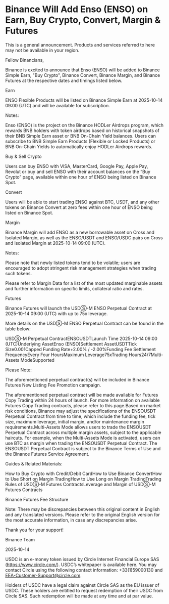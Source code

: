 # Binance Will Add Enso (ENSO) on Earn, Buy Crypto, Convert, Margin & Futures

This is a general announcement. Products and services referred to here may not be available in your region. 

Fellow Binancians,

Binance is excited to announce that Enso (ENSO) will be added to Binance Simple Earn, "Buy Crypto", Binance Convert, Binance Margin, and Binance Futures at the respective dates and timings listed below.

Earn

ENSO Flexible Products will be listed on Binance Simple Earn at 2025-10-14 09:00 (UTC) and will be available for subscription.

Notes:

Enso (ENSO) is the project on the Binance HODLer Airdrops program, which rewards BNB holders with token airdrops based on historical snapshots of their BNB Simple Earn asset or BNB On-Chain Yield balances. Users can subscribe to BNB Simple Earn Products (Flexible or Locked Products) or BNB On-Chain Yields to automatically enjoy HODLer Airdrops rewards.

Buy & Sell Crypto

Users can buy ENSO with VISA, MasterCard, Google Pay, Apple Pay, Revolut or buy and sell ENSO with their account balances on the “Buy Crypto” page, available within one hour of ENSO being listed on Binance Spot. 

Convert

Users will be able to start trading ENSO against BTC, USDT, and any other tokens on Binance Convert at zero fees within one hour of ENSO being listed on Binance Spot. 

Margin

Binance Margin will add ENSO as a new borrowable asset on Cross and Isolated Margin, as well as the ENSO/USDT and ENSO/USDC pairs on Cross and Isolated Margin at 2025-10-14 09:00 (UTC).

Notes: 

Please note that newly listed tokens tend to be volatile; users are encouraged to adopt stringent risk management strategies when trading such tokens.

Please refer to Margin Data for a list of the most updated marginable assets and further information on specific limits, collateral ratio and rates.

Futures

Binance Futures will launch the USDⓈ-M ENSO Perpetual Contract at 2025-10-14 09:00 (UTC) with up to 75x leverage.

More details on the USDⓈ-M ENSO Perpetual Contract can be found in the table below:

USDⓈ-M Perpetual ContractENSOUSDTLaunch Time 2025-10-14 09:00 (UTC)Underlying AssetEnso (ENSO)Settlement AssetUSDTTick Size0.001Capped Funding Rate+2.00% / -2.00%Funding Fee Settlement FrequencyEvery Four HoursMaximum Leverage75xTrading Hours24/7Multi-Assets ModeSupported

Please Note: 

The aforementioned perpetual contract(s) will be included in Binance Futures New Listing Fee Promotion campaign.

The aforementioned perpetual contract will be made available for Futures Copy Trading within 24 hours of launch. For more information on available Futures Copy Trading contracts, please refer to this page.Based on market risk conditions, Binance may adjust the specifications of the ENSOUSDT Perpetual Contract from time to time, which include the funding fee, tick size, maximum leverage, initial margin, and/or maintenance margin requirements.Multi-Assets Mode allows users to trade the ENSOUSDT Perpetual Contract across multiple margin assets, subject to the applicable haircuts. For example, when the Multi-Assets Mode is activated, users can use BTC as margin when trading the ENSOUSDT Perpetual Contract. The ENSOUSDT Perpetual Contract is subject to the Binance Terms of Use and the Binance Futures Service Agreement.

Guides & Related Materials:

How to Buy Crypto with Credit/Debit CardHow to Use Binance ConvertHow to Use Short on Margin TradingHow to Use Long on Margin TradingTrading Rules of USDⓈ-M Futures ContractsLeverage and Margin of USDⓈ-M Futures Contracts

Binance Futures Fee Structure

Note: There may be discrepancies between this original content in English and any translated versions. Please refer to the original English version for the most accurate information, in case any discrepancies arise.

Thank you for your support!

Binance Team

2025-10-14

USDC is an e-money token issued by Circle Internet Financial Europe SAS (https://www.circle.com/). USDC’s whitepaper is available here. You may contact Circle using the following contact information: +33(1)59000130 and EEA-Customer-Support@circle.com. 

Holders of USDC have a legal claim against Circle SAS as the EU issuer of USDC. These holders are entitled to request redemption of their USDC from Circle SAS. Such redemption will be made at any time and at par value.